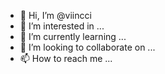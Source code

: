- 👋 Hi, I’m @viincci
- 👀 I’m interested in ...
- 🌱 I’m currently learning ...
- 💞️ I’m looking to collaborate on ...
- 📫 How to reach me ...

<!---
viincci/viincci is a ✨ special ✨ repository because its `README.md` (this file) appears on your GitHub profile.
You can click the Preview link to take a look at your changes.
--->
